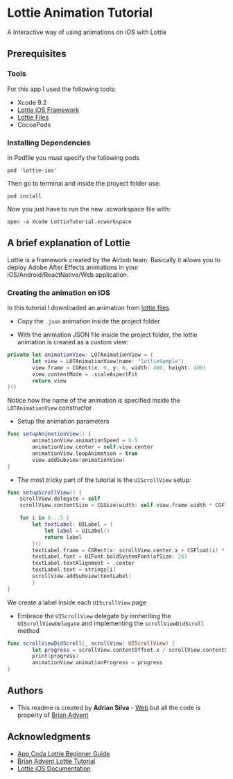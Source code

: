 # Lottie Animation Tutorial

A Interactive way of using animations on iOS with Lottie

## Prerequisites

### Tools

For this app I used the following tools:

* Xcode 9.2
* [Lottie iOS Framework](https://github.com/airbnb/lottie-ios)
* [Lottie Files](https://www.lottiefiles.com)
* CocoaPods

### Installing Dependencies

In Podfile you must specify the following pods

```
pod 'lottie-ios'
```

Then go to terminal and inside the proyect folder use:

```
pod install
```

Now you just have to run the new .xcworkspace file with:

```
open -a Xcode LottieTutorial.xcworkspace
```


## A brief explanation of Lottie

Lottie is a framework created by the Airbnb team. Basically it allows you to deploy Adobe After Effects animations in your iOS/Android/ReactNative/Web application.

### Creating the animation on iOS

In this tutorial I downloaded an animation from [lottie files](https://www.lottiefiles.com)

* Copy the `.json` animation inside the project folder

* With the animation JSON file inside the project folder, the lottie animation is created as a custom view:

```Swift
private let animationView: LOTAnimationView = {
        let view = LOTAnimationView(name: "lottieSample")
        view.frame = CGRect(x: 0, y: 0, width: 400, height: 400)
        view.contentMode = .scaleAspectFit
        return view
}()
```

Notice how the name of the animation is specified inside the `LOTAnimationView` constructor

* Setup the animation parameters

```Swift
func setupAnimationView() {
        animationView.animationSpeed = 0.5
        animationView.center = self.view.center
        animationView.loopAnimation = true
        view.addSubview(animationView)
}
```

* The most tricky part of the tutorial is the `UIScrollView` setup:

```Swift
func setupScrollView() {
    scrollView.delegate = self
    scrollView.contentSize = CGSize(width: self.view.frame.width * CGFloat(strings.count), height: scrollView.frame.height)

    for i in 0...5 {
        let textLabel: UILabel = {
            let label = UILabel()
            return label
        }()
        textLabel.frame = CGRect(x: scrollView.center.x + CGFloat(i) * self.view.frame.width - 130, y: 50, width: 260, height: 30)
        textLabel.font = UIFont.boldSystemFont(ofSize: 26)
        textLabel.textAlignment = .center
        textLabel.text = strings[i]
        scrollView.addSubview(textLabel)
        }
}
```

We create a label inside each `UIScrollView` page

* Embrace the `UIScrollView` delegate by innheriting the `UIScrollViewDelegate` and implementing the `scrollViewDidScroll` method

```Swift
func scrollViewDidScroll(_ scrollView: UIScrollView) {
        let progress = scrollView.contentOffset.x / scrollView.contentSize.width
        print(progress)
        animationView.animationProgress = progress
}
```

## Authors

* This readme is created by **Adrian Silva** - [Web](https://adri4silva.github.io) but all the code is property of [Brian Advent](https://github.com/brianadvent)

## Acknowledgments

- [App Coda Lottie Beginner Guide](https://www.appcoda.com/lottie-beginner-guide/)
- [Brian Advent Lottie Tutorial](https://www.youtube.com/watch?v=QyL-jp9bFdM)
- [Lottie iOS Documentation](https://github.com/airbnb/lottie-ios)
